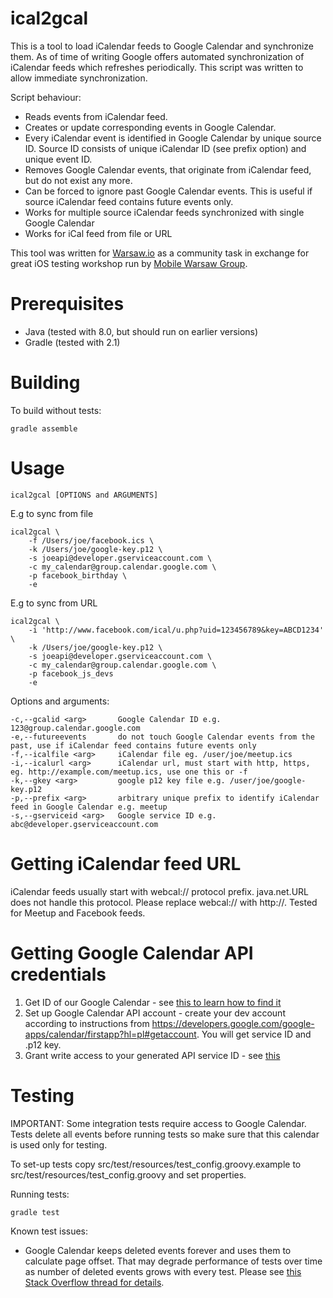 ical2gcal
=========

This is a tool to load iCalendar feeds to Google Calendar and synchronize them. As of time of writing Google offers automated synchronization of iCalendar feeds which refreshes periodically. This script was written to allow immediate synchronization.

Script behaviour:

* Reads events from iCalendar feed.
* Creates or update corresponding events in Google Calendar.
* Every iCalendar event is identified in Google Calendar by unique source ID. Source ID consists of unique iCalendar ID (see prefix option) and unique event ID.
* Removes Google Calendar events, that originate from iCalendar feed, but do not exist any more.
* Can be forced to ignore past Google Calendar events. This is useful if source iCalendar feed contains future events only.
* Works for multiple source iCalendar feeds synchronized with single Google Calendar
* Works for iCal feed from file or URL

This tool was written for [Warsaw.io](http://warsaw.io/) as a community task in exchange for great iOS testing workshop run by [Mobile Warsaw Group](http://mobile-warsaw.pl/).

Prerequisites
=============

* Java (tested with 8.0, but should run on earlier versions)
* Gradle (tested with 2.1)

Building
=============

To build without tests:

    gradle assemble


Usage
=====

    ical2gcal [OPTIONS and ARGUMENTS]

E.g to sync from file

    ical2gcal \
        -f /Users/joe/facebook.ics \
        -k /Users/joe/google-key.p12 \
        -s joeapi@developer.gserviceaccount.com \
        -c my_calendar@group.calendar.google.com \
        -p facebook_birthday \
        -e

E.g to sync from URL

    ical2gcal \
        -i 'http://www.facebook.com/ical/u.php?uid=123456789&key=ABCD1234' \
        -k /Users/joe/google-key.p12 \
        -s joeapi@developer.gserviceaccount.com \
        -c my_calendar@group.calendar.google.com \
        -p facebook_js_devs
        -e

Options and arguments:

    -c,--gcalid <arg>       Google Calendar ID e.g. 123@group.calendar.google.com
    -e,--futureevents       do not touch Google Calendar events from the past, use if iCalendar feed contains future events only
    -f,--icalfile <arg>     iCalendar file eg. /user/joe/meetup.ics
    -i,--icalurl <arg>      iCalendar url, must start with http, https, eg. http://example.com/meetup.ics, use one this or -f
    -k,--gkey <arg>         google p12 key file e.g. /user/joe/google-key.p12
    -p,--prefix <arg>       arbitrary unique prefix to identify iCalendar feed in Google Calendar e.g. meetup
    -s,--gserviceid <arg>   Google service ID e.g. abc@developer.gserviceaccount.com


Getting iCalendar feed URL
==========================

iCalendar feeds usually start with webcal:// protocol prefix. java.net.URL does not handle this protocol. Please replace webcal:// with http://. Tested for Meetup and Facebook feeds.

Getting Google Calendar API credentials
=======================================

1. Get ID of our Google Calendar - see [this to learn how to find it](http://googleappstroubleshootinghelp.blogspot.com/2012/09/how-to-find-calendar-id-of-google.html)
2. Set up Google Calendar API account - create your dev account according to instructions from https://developers.google.com/google-apps/calendar/firstapp?hl=pl#getaccount. You will get service ID and .p12 key.
3. Grant write access to your generated API service ID - see [this](https://support.google.com/calendar/answer/143754?hl=en)

Testing
=======

IMPORTANT: Some integration tests require access to Google Calendar. Tests delete all events before running tests so make sure that this calendar is used only for testing.

To set-up tests copy src/test/resources/test_config.groovy.example to src/test/resources/test_config.groovy and set properties.

Running tests:

    gradle test

Known test issues:

* Google Calendar keeps deleted events forever and uses them to calculate page offset. That may degrade performance of tests over time as number of deleted events grows with every test. Please see [this Stack Overflow thread for details](http://stackoverflow.com/questions/18566386/google-calendar-v3-api-events-list-request-return-empty-list).
